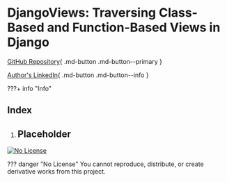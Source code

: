 # DjangoViews: Traversing Class-Based and Function-Based Views in Django

[GitHub Repository](https://github.com/plexoio/djangoviews){ .md-button .md-button--primary }

[Author's LinkedIn](https://www.linkedin.com/in/arellanofrank/){ .md-button .md-button--info }

???+ info "Info"


## Index
1. Placeholder
    - 


[![No License](https://img.shields.io/badge/License-No_License-red)](about/LICENSE.md) 

??? danger "No License"
    You cannot reproduce, distribute, or create derivative works from this project.
